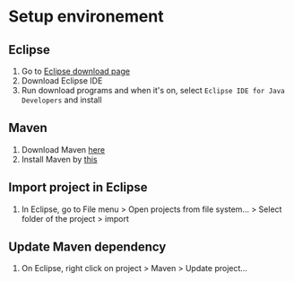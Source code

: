 # Setup environement

## Eclipse

1. Go to [Eclipse download page](https://www.eclipse.org/downloads/)
2. Download Eclipse IDE
3. Run download programs and when it's on, select `Eclipse IDE for Java Developers` and install

## Maven

1. Download Maven [here](https://maven.apache.org/download.cgi)
2. Install Maven by [this](https://maven.apache.org/install.html)

## Import project in Eclipse

1. In Eclipse, go to File menu > Open projects from file system... > Select folder of the project > import

## Update Maven dependency

1. On Eclipse, right click on project > Maven > Update project...